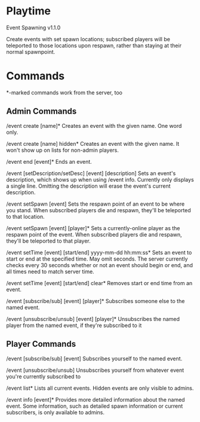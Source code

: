 Playtime
========

Event Spawning v1.1.0

Create events with set spawn locations; subscribed players will be teleported to those locations upon respawn, rather than staying at their normal spawnpoint.

Commands
========

*-marked commands work from the server, too

Admin Commands
--------------

/event create [name]*
Creates an event with the given name. One word only.

/event create [name] hidden*
Creates an event with the given name. It won't show up on lists for non-admin players.

/event end [event]*
Ends an event.

/event [setDescription/setDesc] [event] [description]
Sets an event's description, which shows up when using /event info. Currently only displays a single line. Omitting the description will erase the event's current description.

/event setSpawn [event]
Sets the respawn point of an event to be where you stand. When subscribed players die and respawn, they'll be teleported to that location.

/event setSpawn [event] [player]*
Sets a currently-online player as the respawn point of the event. When subscribed players die and respawn, they'll be teleported to that player.

/event setTime [event] [start/end] yyyy-mm-dd hh:mm:ss*
Sets an event to start or end at the specified time. May omit seconds. The server currently checks every 30 seconds whether or not an event should begin or end, and all times need to match server time.

/event setTime [event] [start/end] clear*
Removes start or end time from an event.

/event [subscribe/sub] [event] [player]*
Subscribes someone else to the named event.

/event [unsubscribe/unsub] [event] [player]*
Unsubscribes the named player from the named event, if they're subscribed to it


Player Commands
---------------

/event [subscribe/sub] [event]
Subscribes yourself to the named event.

/event [unsubscribe/unsub]
Unsubscribes yourself from whatever event you're currently subscribed to

/event list*
Lists all current events. Hidden events are only visible to admins.

/event info [event]*
Provides more detailed information about the named event. Some information, such as detailed spawn information or current subscribers, is only available to admins.